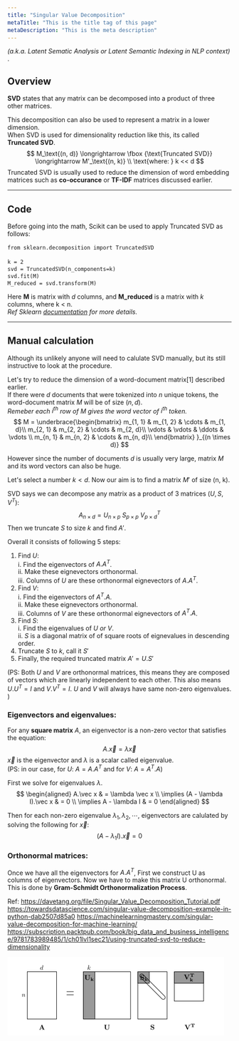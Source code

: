 ```yaml
---
title: "Singular Value Decomposition"
metaTitle: "This is the title tag of this page"
metaDescription: "This is the meta description"
---
```


_(a.k.a. Latent Sematic Analysis or Latent Semantic Indexing in NLP context)_ .<br/>

## Overview
**SVD** states that any matrix can be decomposed into a product of three other matrices. <br/>

This decomposition can also be used to represent a matrix in a lower dimension.<br/>
When SVD is used for dimensionality reduction like this, its called **Truncated SVD**.<br/>
$$
M_\text{(n, d)} \longrightarrow \fbox {\text{Truncated SVD}} \longrightarrow M'_\text{(n, k)}
\\
\text{where: } k << d
$$
Truncated SVD is usually used to reduce the dimension of word embedding matrices such as **co-occurance** or **TF-IDF** matrices discussed earlier.

---

## Code
Before going into the math, Scikit can be used to apply Truncated SVD as follows: <br/>
```
from sklearn.decomposition import TruncatedSVD

k = 2
svd = TruncatedSVD(n_components=k)
svd.fit(M)
M_reduced = svd.transform(M)
```
Here **M** is matrix with $d$ columns, and **M\_reduced** is a matrix with $k$ columns, where k < n. <br/>
_Ref Sklearn [documentation](https://scikit-learn.org/stable/modules/generated/sklearn.decomposition.TruncatedSVD.html) for more details._

---

## Manual calculation
Although its unlikely anyone will need to calulate SVD manually, but its still instructive to look at the procedure.

Let's try to reduce the dimension of a word-document matrix[1] described earlier.<br/>
If there were $d$ documents that were tokenized into $n$ unique tokens, the word-document matrix $M$ will be of size $(n, d)$. <br/>
_Remeber each $i^\text{th}$ row of $M$ gives the word vector of $i^\text{th}$ token._ <br/>
$$
M = \underbrace{\begin{bmatrix}
    m_{1, 1} & m_{1, 2} & \cdots & m_{1, d}\\
    m_{2, 1} & m_{2, 2} & \cdots & m_{2, d}\\
    \vdots   & \vdots   & \ddots & \vdots  \\
    m_{n, 1} & m_{n, 2} & \cdots & m_{n, d}\\
    \end{bmatrix}
}_{(n \times d)}
$$

However since the number of documents $d$ is usually very large, matrix $M$ and its word vectors can also be huge.<br/>

Let's select a number $k < d$. Now our aim is to find a matrix $M'$ of size $\text{(n, k)}$.<br/>

SVD says we can decompose any matrix as a product of 3 matrices ($U, S, V^T$):
$$
A_{n \times d} = U_{n \times p} \text{ } S_{p \times p} \text{ } V^T_{p \times d}
$$
Then we truncate $S$ to size $k$ and find $A'$.

Overall it consists of following 5 steps:
1. Find $U$: <br/>
    i. Find the eigenvectors of $A.A^T$. <br/>
    ii. Make these eignevectors orthonormal. <br/>
    iii. Columns of $U$ are these orthonormal eignevectors of $A.A^T$. <br/>
2. Find $V$:  <br/>
    i. Find the eigenvectors of $A^T.A$. <br/>
    ii. Make these eignevectors orthonormal. <br/>
    iii. Columns of $V$ are these orthonormal eignevectors of $A^T.A$. <br/>
3. Find $S$:  <br/>
    i. Find the eigenvalues of $U$ _or_ $V$. <br/>
    ii. $S$ is a diagonal matrix of of square roots of eignevalues in descending order.  <br/>
4. Truncate $S$ to $k$, call it $S'$ <br/>
5. Finally, the required truncated matrix $A' = U.S'$ <br/>

(PS: Both $U$ and $V$ are orthonormal matrices, this means they are composed of vectors which are linearly independent to each other. 
This also means $U.U^T = I$ and $V.V^T = I$. 
$U$ and $V$ will always have same non-zero eigenvalues. )

### Eigenvectors and eigenvalues:
For any **square matrix** $A$, an eigenvector is a non-zero vector that satisfies the equation:
$$
A.\vec x=\lambda \vec x
$$
$\vec x$ is the eigenvector and $\lambda$ is a scalar called eigenvalue. <br/>
(PS: in our case, for $U$: $A = A.A^T$ and for $V$: $A = A^T.A$)

First we solve for eigenvalues $\lambda$.
$$
\begin{aligned}
A.\vec x & = \lambda \vec x \\
\implies (A - \lambda I).\vec x & = 0 \\
\implies A - \lambda I & = 0
\end{aligned}
$$

Then for each non-zero eigenvalue $\lambda_1, \lambda_2, \cdots$, eigenvectors are calulated by solving the following for $\vec x$:
$$
(A - \lambda_1 I).\vec x = 0
$$

### Orthonormal matrices:
Once we have all the eigenvectors for $A.A^T$, First we construct U as columns of eigenvectors.
Now we have to make this matrix U orthonormal. This is done by **Gram-Schmidt Orthonormalization Process**.


Ref:
https://davetang.org/file/Singular_Value_Decomposition_Tutorial.pdf
https://towardsdatascience.com/singular-value-decomposition-example-in-python-dab2507d85a0
https://machinelearningmastery.com/singular-value-decomposition-for-machine-learning/
https://subscription.packtpub.com/book/big_data_and_business_intelligence/9781783989485/1/ch01lvl1sec21/using-truncated-svd-to-reduce-dimensionality


![Picture of an SVD](../images/svd.png)
